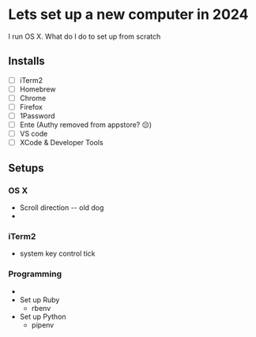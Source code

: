 # Lets set up a new computer in 2024
I run OS X. What do I do to set up from scratch

## Installs 
- [ ] iTerm2
- [ ] Homebrew
- [ ] Chrome
- [ ] Firefox
- [ ] 1Password
- [ ] Ente (Authy removed from appstore? :pensive:)
- [ ] VS code
- [ ] XCode & Developer Tools

## Setups
### OS X
* Scroll direction -- old dog
* 
### iTerm2
* system key control tick
### Programming
* 
* Set up Ruby
  * rbenv
* Set up Python
  * pipenv

